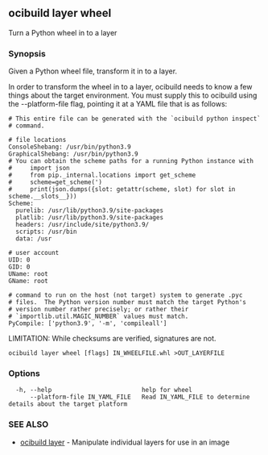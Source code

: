 ## ocibuild layer wheel

Turn a Python wheel in to a layer

### Synopsis

Given a Python wheel file, transform it in to a layer.

In order to transform the wheel in to a layer, ocibuild needs to know a few things about the target environment.  You must supply this to ocibuild using the --platform-file flag, pointing it at a YAML file that is as follows:

    # This entire file can be generated with the `ocibuild python inspect`
    # command.

    # file locations
    ConsoleShebang: /usr/bin/python3.9
    GraphicalShebang: /usr/bin/python3.9
    # You can obtain the scheme paths for a running Python instance with
    #     import json
    #     from pip._internal.locations import get_scheme
    #     scheme=get_scheme(')
    #     print(json.dumps({slot: getattr(scheme, slot) for slot in scheme.__slots__}))
    Scheme:
      purelib: /usr/lib/python3.9/site-packages
      platlib: /usr/lib/python3.9/site-packages
      headers: /usr/include/site/python3.9/
      scripts: /usr/bin
      data: /usr

    # user account
    UID: 0
    GID: 0
    UName: root
    GName: root

    # command to run on the host (not target) system to generate .pyc
    # files.  The Python version number must match the target Python's
    # version number rather precisely; or rather their
    # `importlib.util.MAGIC_NUMBER` values must match.
    PyCompile: ['python3.9', '-m', 'compileall']

LIMITATION: While checksums are verified, signatures are not.

```
ocibuild layer wheel [flags] IN_WHEELFILE.whl >OUT_LAYERFILE
```

### Options

```
  -h, --help                         help for wheel
      --platform-file IN_YAML_FILE   Read IN_YAML_FILE to determine details about the target platform
```

### SEE ALSO

* [ocibuild layer](ocibuild_layer.md)	 - Manipulate individual layers for use in an image

